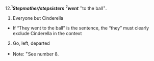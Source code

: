 12.<sup>1</sup>***Stepmother/stepsisters*** <sup>2</sup>***went*** <sup>+</sup>to the ball<sup>+</sup>.

1. Everyone but Cinderella
  - If “They went to the ball” is the sentence, the “they” must clearly exclude Cinderella in the context
2. Go, left, departed

- Note: <sup>+</sup>See number 8.

